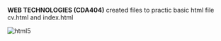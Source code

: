 **WEB TECHNOLOGIES (CDA404)**
created files to practic basic html file cv.html and index.html
 
 ![html5](html5.png)
 
